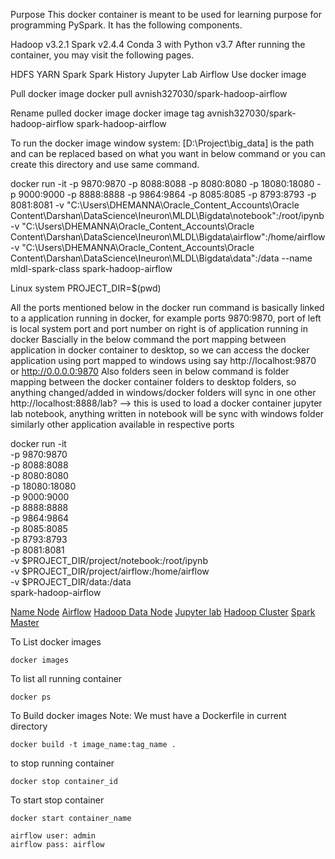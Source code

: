 Purpose
This docker container is meant to be used for learning purpose for programming PySpark. It has the following components.

Hadoop v3.2.1
Spark v2.4.4
Conda 3 with Python v3.7
After running the container, you may visit the following pages.

HDFS
YARN
Spark
Spark History
Jupyter Lab
Airflow
Use docker image

Pull docker image
docker pull avnish327030/spark-hadoop-airflow

Rename pulled docker image
docker image tag  avnish327030/spark-hadoop-airflow spark-hadoop-airflow

To run the docker image
window system:
[D:\Project\big_data] is the path and can be replaced based on what you want in below command or you can create this directory and use same command.

docker run -it -p 9870:9870 -p 8088:8088 -p 8080:8080 -p 18080:18080 -p 9000:9000 -p 8888:8888 -p 9864:9864 -p 8085:8085 -p 8793:8793 -p 8081:8081 -v "C:\Users\DHEMANNA\Oracle_Content_Accounts\Oracle Content\Darshan\DataScience\Ineuron\MLDL\Bigdata\notebook":/root/ipynb -v "C:\Users\DHEMANNA\Oracle_Content_Accounts\Oracle Content\Darshan\DataScience\Ineuron\MLDL\Bigdata\airflow":/home/airflow -v "C:\Users\DHEMANNA\Oracle_Content_Accounts\Oracle Content\Darshan\DataScience\Ineuron\MLDL\Bigdata\data":/data --name mldl-spark-class spark-hadoop-airflow

Linux system
PROJECT_DIR=$(pwd)

All the ports mentioned below in the docker run command is basically linked to a application running in docker, for example ports 9870:9870, port of left is local system port and port number on right is of application running in docker
Bascially in the below command the port mapping between application in docker container to desktop, so we can access the docker application using port mapped to windows using say http://localhost:9870 or http://0.0.0.0:9870
Also folders seen in below command is folder mapping between the docker container folders to desktop folders, so anything changed/added in windows/docker folders will sync in one other
http://localhost:8888/lab? --> this is used to load a docker container jupyter lab notebook, anything written in notebook will be sync with windows folder 
similarly other application available in respective ports

docker run -it \
    -p 9870:9870 \
    -p 8088:8088 \
    -p 8080:8080 \
    -p 18080:18080 \
    -p 9000:9000 \
    -p 8888:8888 \
    -p 9864:9864 \
    -p 8085:8085 \
    -p 8793:8793 \
    -p 8081:8081 \
    -v $PROJECT_DIR/project/notebook:/root/ipynb \
    -v $PROJECT_DIR/project/airflow:/home/airflow \
    -v $PROJECT_DIR/data:/data \
    spark-hadoop-airflow


[Name Node](http://localhost:9870/)
[Airflow](http://localhost:8085/)
[Hadoop Data Node](http://localhost:9864/)
[Jupyter lab](http://localhost:8888/)
[Hadoop Cluster](http://localhost:8088/)
[Spark Master](http://localhost:8080/)



To List docker images
```
docker images
```

To list all running container
```
docker ps
```

To Build docker images
Note: We must have a Dockerfile in current directory 
```
docker build -t image_name:tag_name .
```

to stop running container
```
docker stop container_id
```

To start stop container
```
docker start container_name
```

```
airflow user: admin
airflow pass: airflow
```